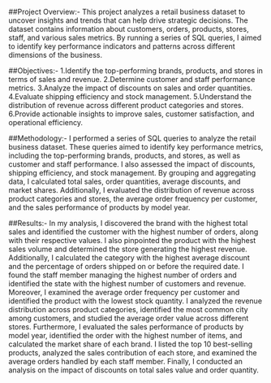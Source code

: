 ##Project Overview:-
This project analyzes a retail business dataset to uncover insights and trends that can help drive strategic decisions. The dataset contains information about customers, orders, products, stores, staff, and various sales metrics. By running a series of SQL queries, I aimed to identify key performance indicators and patterns across different dimensions of the business.

##Objectives:-
1.Identify the top-performing brands, products, and stores in terms of sales and revenue. 
2.Determine customer and staff performance metrics. 
3.Analyze the impact of discounts on sales and order quantities. 
4.Evaluate shipping efficiency and stock management. 
5.Understand the distribution of revenue across different product categories and stores. 6.Provide actionable insights to improve sales, customer satisfaction, and operational efficiency.

##Methodology:-
I performed a series of SQL queries to analyze the retail business dataset. These queries aimed to identify key performance metrics, including the top-performing brands, products, and stores, as well as customer and staff performance. I also assessed the impact of discounts, shipping efficiency, and stock management. By grouping and aggregating data, I calculated total sales, order quantities, average discounts, and market shares. Additionally, I evaluated the distribution of revenue across product categories and stores, the average order frequency per customer, and the sales performance of products by model year.

##Results:-
In my analysis, I discovered the brand with the highest total sales and identified the customer with the highest number of orders, along with their respective values. I also pinpointed the product with the highest sales volume and determined the store generating the highest revenue. Additionally, I calculated the category with the highest average discount and the percentage of orders shipped on or before the required date. I found the staff member managing the highest number of orders and identified the state with the highest number of customers and revenue. Moreover, I examined the average order frequency per customer and identified the product with the lowest stock quantity. I analyzed the revenue distribution across product categories, identified the most common city among customers, and studied the average order value across different stores. Furthermore, I evaluated the sales performance of products by model year, identified the order with the highest number of items, and calculated the market share of each brand. I listed the top 10 best-selling products, analyzed the sales contribution of each store, and examined the average orders handled by each staff member. Finally, I conducted an analysis on the impact of discounts on total sales value and order quantity.
